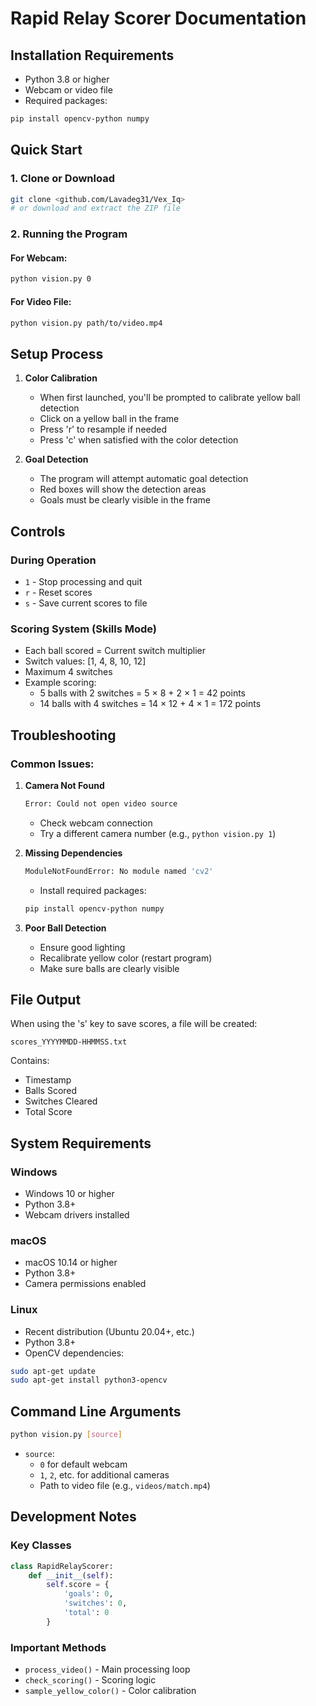 

# Rapid Relay Scorer Documentation

## Installation Requirements
- Python 3.8 or higher
- Webcam or video file
- Required packages:
```bash
pip install opencv-python numpy
```

## Quick Start

### 1. Clone or Download
```bash
git clone <github.com/Lavadeg31/Vex_Iq>
# or download and extract the ZIP file
```

### 2. Running the Program

#### For Webcam:
```bash
python vision.py 0
```

#### For Video File:
```bash
python vision.py path/to/video.mp4
```

## Setup Process

1. **Color Calibration**
   - When first launched, you'll be prompted to calibrate yellow ball detection
   - Click on a yellow ball in the frame
   - Press 'r' to resample if needed
   - Press 'c' when satisfied with the color detection

2. **Goal Detection**
   - The program will attempt automatic goal detection
   - Red boxes will show the detection areas
   - Goals must be clearly visible in the frame

## Controls

### During Operation
- `1` - Stop processing and quit
- `r` - Reset scores
- `s` - Save current scores to file

### Scoring System (Skills Mode)
- Each ball scored = Current switch multiplier
- Switch values: [1, 4, 8, 10, 12]
- Maximum 4 switches
- Example scoring:
  - 5 balls with 2 switches = 5 × 8 + 2 × 1 = 42 points
  - 14 balls with 4 switches = 14 × 12 + 4 × 1 = 172 points

## Troubleshooting

### Common Issues:

1. **Camera Not Found**
   ```bash
   Error: Could not open video source
   ```
   - Check webcam connection
   - Try a different camera number (e.g., `python vision.py 1`)

2. **Missing Dependencies**
   ```bash
   ModuleNotFoundError: No module named 'cv2'
   ```
   - Install required packages:
   ```bash
   pip install opencv-python numpy
   ```

3. **Poor Ball Detection**
   - Ensure good lighting
   - Recalibrate yellow color (restart program)
   - Make sure balls are clearly visible

## File Output

When using the 's' key to save scores, a file will be created:
```
scores_YYYYMMDD-HHMMSS.txt
```
Contains:
- Timestamp
- Balls Scored
- Switches Cleared
- Total Score

## System Requirements

### Windows
- Windows 10 or higher
- Python 3.8+
- Webcam drivers installed

### macOS
- macOS 10.14 or higher
- Python 3.8+
- Camera permissions enabled

### Linux
- Recent distribution (Ubuntu 20.04+, etc.)
- Python 3.8+
- OpenCV dependencies:
```bash
sudo apt-get update
sudo apt-get install python3-opencv
```

## Command Line Arguments
```bash
python vision.py [source]
```
- `source`: 
  - `0` for default webcam
  - `1`, `2`, etc. for additional cameras
  - Path to video file (e.g., `videos/match.mp4`)

## Development Notes

### Key Classes
```python
class RapidRelayScorer:
    def __init__(self):
        self.score = {
            'goals': 0,
            'switches': 0,
            'total': 0
        }
```

### Important Methods
- `process_video()` - Main processing loop
- `check_scoring()` - Scoring logic
- `sample_yellow_color()` - Color calibration

